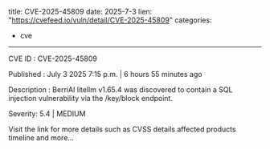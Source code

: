  
title: CVE-2025-45809
date: 2025-7-3
lien: "https://cvefeed.io/vuln/detail/CVE-2025-45809"
categories:
  - cve
---

CVE ID : CVE-2025-45809

Published :  July 3
2025
7:15 p.m. | 6 hours
55 minutes ago

Description : BerriAI litellm v1.65.4 was discovered to contain a SQL injection vulnerability via the /key/block endpoint.

Severity: 5.4 | MEDIUM

Visit the link for more details
such as CVSS details
affected products
timeline
and more...
